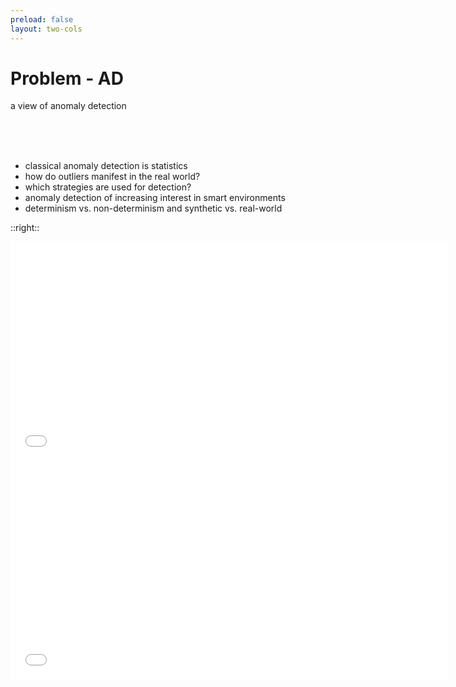 ```yaml
---
preload: false
layout: two-cols
---
```


# Problem - AD

a view of anomaly detection

<br>
<br>
<br>

- classical anomaly detection is statistics
- how do outliers manifest in the real world?
- which strategies are used for detection?
- anomaly detection of increasing interest in smart environments
- determinism vs. non-determinism and synthetic vs. real-world

::right::

<div class="mt-50 ml-50">
    <MyModal titleModalHook="easy anomaly detection">
        <iframe allowfullscreen width="700" height="350" frameborder="0" scrolling="no" src="//plotly.com/~jorekai/5.embed?modebar=false&link=false"></iframe>
    </MyModal>
    <div class="mt-5 mr-50"></div>
    <MyModal titleModalHook="hard anomaly detection">
        <iframe allowfullscreen width="700" height="350" frameborder="0" scrolling="no" src="//plotly.com/~jorekai/9.embed?modebar=false&link=false"></iframe>
    </MyModal>
</div>


<Bar title="Machine Learning for Safer Smart Environments"/>
